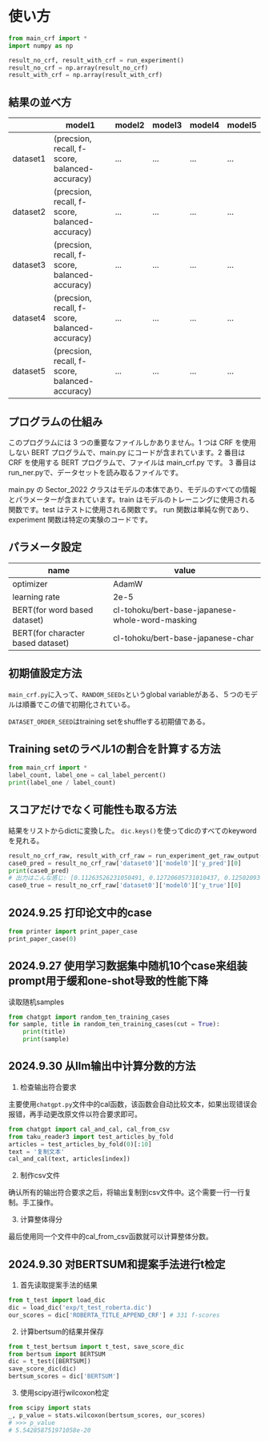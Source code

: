 # 使い方

```py
from main_crf import *
import numpy as np

result_no_crf, result_with_crf = run_experiment()
result_no_crf = np.array(result_no_crf)
result_with_crf = np.array(result_with_crf)
```
## 結果の並べ方

|      |  model1  |  model2  |  model3  |  model4  |  model5  |
| ---- | ----     | ----     | ----     | ----     | ----     |
|  dataset1  |  (precsion, recall, f-score, balanced-accuracy)  | ... | ... | ... | ... |
|  dataset2  |  (precsion, recall, f-score, balanced-accuracy)  | ... | ... | ... | ... |
|  dataset3  |  (precsion, recall, f-score, balanced-accuracy)  | ... | ... | ... | ... |
|  dataset4  |  (precsion, recall, f-score, balanced-accuracy)  | ... | ... | ... | ... |
|  dataset5  |  (precsion, recall, f-score, balanced-accuracy)  | ... | ... | ... | ... |

## プログラムの仕組み

このプログラムには 3 つの重要なファイルしかありません。1 つは CRF を使用しない BERT プログラムで、main.py にコードが含まれています。2 番目は CRF を使用する BERT プログラムで、ファイルは main\_crf.py です。 3 番目はrun\_ner.pyで、データセットを読み取るファイルです。

main.py の Sector\_2022 クラスはモデルの本体であり、モデルのすべての情報とパラメーターが含まれています。train はモデルのトレーニングに使用される関数です。test はテストに使用される関数です。 run 関数は単純な例であり、experiment 関数は特定の実験のコードです。

## パラメータ設定

|   name   |  value |
| ---- | ---- |
|  optimizer  |  AdamW |
|  learning rate  |  2e-5 |
|  BERT(for word based dataset)  | cl-tohoku/bert-base-japanese-whole-word-masking |
|  BERT(for character based dataset)  | cl-tohoku/bert-base-japanese-char |


## 初期値設定方法

`main_crf.py`に入って、`RANDOM_SEEDs`というglobal variableがある、５つのモデルは順番でこの値で初期化されている。

`DATASET_ORDER_SEED`はtraining setをshuffleする初期値である。

## Training setのラベル1の割合を計算する方法

```py
from main_crf import *
label_count, label_one = cal_label_percent()
print(label_one / label_count)
```

## スコアだけでなく可能性も取る方法

結果をリストからdictに変換した。
`dic.keys()`を使ってdicのすべてのkeywordを見れる。

```py
result_no_crf_raw, result_with_crf_raw = run_experiment_get_raw_output()
case0_pred = result_no_crf_raw['dataset0']['model0']['y_pred'][0]
print(case0_pred)
# 出力はこんな感じ: [0.11263526231050491, 0.12720605731010437, 0.12502093613147736, 0.11578959226608276, 0.12038103491067886, 0.11955509334802628, 0.10841980576515198, 0.10992693901062012, 0.0982583612203598, 0.13114511966705322, 0.13183309137821198, 0.11970293521881104, 0.080902598798275, 0.05768054723739624, 0.06931666284799576, 0.06536028534173965, 0.05445347726345062, 0.05253376439213753, 0.07992718368768692, 0.13279256224632263, 0.1735897660255432, 0.1821373701095581, 0.11884185671806335, 0.1317211091518402, 0.1243244856595993, 0.12247199565172195, 0.18926098942756653, 0.18819020688533783, 0.1932806372642517, 0.23031292855739594, 0.23812806606292725, 0.17765586078166962, 0.028003821149468422]
case0_true = result_no_crf_raw['dataset0']['model0']['y_true'][0]
```

## 2024.9.25 打印论文中的case

```py
from printer import print_paper_case
print_paper_case(0)
```

## 2024.9.27 使用学习数据集中随机10个case来组装prompt用于缓和one-shot导致的性能下降

读取随机samples

```py
from chatgpt import random_ten_training_cases
for sample, title in random_ten_training_cases(cut = True):
    print(title)
    print(sample)
```

## 2024.9.30 从llm输出中计算分数的方法

1. 检查输出符合要求

主要使用`chatgpt.py`文件中的cal函数，该函数会自动比较文本，如果出现错误会报错，再手动更改原文件以符合要求即可。

```py
from chatgpt import cal_and_cal, cal_from_csv
from taku_reader3 import test_articles_by_fold
articles = test_articles_by_fold(0)[:10]
text = '复制文本'
cal_and_cal(text, articles[index])
```

2. 制作csv文件

确认所有的输出符合要求之后，将输出复制到csv文件中。这个需要一行一行复制。手工操作。

3. 计算整体得分

最后使用同一个文件中的cal_from_csv函数就可以计算整体分数。


## 2024.9.30 对BERTSUM和提案手法进行t检定

1. 首先读取提案手法的结果

```py
from t_test import load_dic
dic = load_dic('exp/t_test_roberta.dic')
our_scores = dic['ROBERTA_TITLE_APPEND_CRF'] # 331 f-scores
```

2. 计算bertsum的结果并保存

```py
from t_test_bertsum import t_test, save_score_dic
from bertsum import BERTSUM
dic = t_test([BERTSUM])
save_score_dic(dic)
bertsum_scores = dic['BERTSUM']
```

3. 使用scipy进行wilcoxon检定

```py
from scipy import stats
_, p_value = stats.wilcoxon(bertsum_scores, our_scores)
# >>> p_value
# 5.542858751971058e-20
```